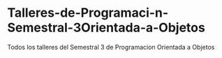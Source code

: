 # Talleres-de-Programaci-n-Semestral-3Orientada-a-Objetos
Todos los talleres del Semestral 3 de Programacion Orientada a Objetos
